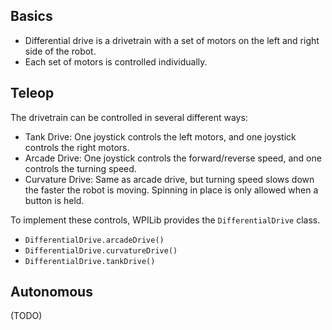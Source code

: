 ## Basics
* Differential drive is a drivetrain with a set of motors on the left and right side of the robot.
* Each set of motors is controlled individually.

## Teleop
The drivetrain can be controlled in several different ways:
* Tank Drive: One joystick controls the left motors, and one joystick controls the right motors.
* Arcade Drive: One joystick controls the forward/reverse speed, and one controls the turning speed.
* Curvature Drive: Same as arcade drive, but turning speed slows down the faster the robot is moving. Spinning in place is only allowed when a button is held.

To implement these controls, WPILib provides the `DifferentialDrive` class.
* `DifferentialDrive.arcadeDrive()`
* `DifferentialDrive.curvatureDrive()`
* `DifferentialDrive.tankDrive()`

## Autonomous
(TODO)